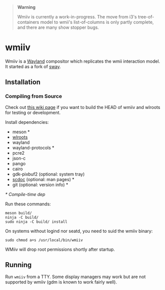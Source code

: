 > **Warning**
>
> Wmiiv is currently a work-in-progress.  The move from i3's tree-of-containers
> model to wmii's list-of-columns is only partly complete, and there are many
> show stopper bugs.

# wmiiv

Wmiiv is a [Wayland] compositor which replicates the wmii interaction model.
It started as a fork of [sway].

## Installation

### Compiling from Source

Check out [this wiki page][Development setup] if you want to build the HEAD of
wmiiv and wlroots for testing or development.

Install dependencies:

* meson \*
* [wlroots]
* wayland
* wayland-protocols \*
* pcre2
* json-c
* pango
* cairo
* gdk-pixbuf2 (optional: system tray)
* [scdoc] (optional: man pages) \*
* git (optional: version info) \*

_\* Compile-time dep_

Run these commands:

    meson build/
    ninja -C build/
    sudo ninja -C build/ install

On systems without logind nor seatd, you need to suid the wmiiv binary:

    sudo chmod a+s /usr/local/bin/wmiiv

WMiiv will drop root permissions shortly after startup.

## Running

Run `wmiiv` from a TTY. Some display managers may work but are not supported by
wmiiv (gdm is known to work fairly well).

[sway]: https://github.com/swaywm/sway/
[Wayland]: https://wayland.freedesktop.org/
[Development setup]: https://github.com/bwhmather/wmiiv/wiki/Development-Setup
[wlroots]: https://gitlab.freedesktop.org/wlroots/wlroots
[scdoc]: https://git.sr.ht/~sircmpwn/scdoc
